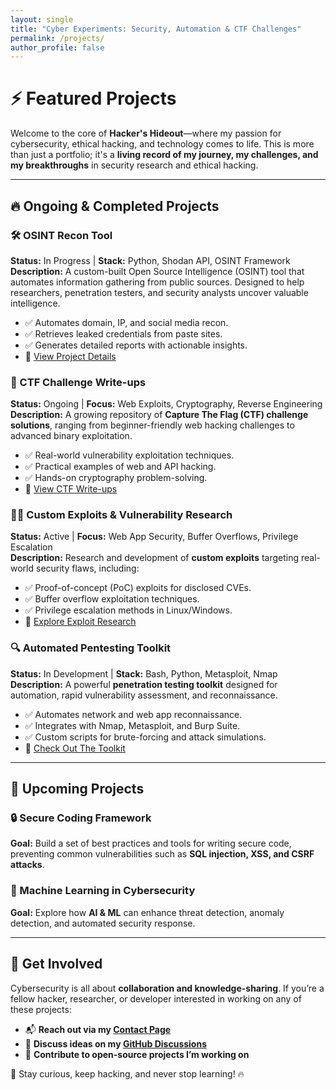 ```yaml
---
layout: single
title: "Cyber Experiments: Security, Automation & CTF Challenges"
permalink: /projects/
author_profile: false
---
```


# ⚡ Featured Projects
Welcome to the core of **Hacker's Hideout**—where my passion for cybersecurity, ethical hacking, and technology comes to life. This is more than just a portfolio; it's a **living record of my journey, my challenges, and my breakthroughs** in security research and ethical hacking.

---

## 🔥 Ongoing & Completed Projects
### **🛠 OSINT Recon Tool**
**Status:** In Progress | **Stack:** Python, Shodan API, OSINT Framework  
**Description:** A custom-built Open Source Intelligence (OSINT) tool that automates information gathering from public sources. Designed to help researchers, penetration testers, and security analysts uncover valuable intelligence. 
- ✅ Automates domain, IP, and social media recon.
- ✅ Retrieves leaked credentials from paste sites.
- ✅ Generates detailed reports with actionable insights.
- 📌 [View Project Details](#)

### **🚀 CTF Challenge Write-ups**
**Status:** Ongoing | **Focus:** Web Exploits, Cryptography, Reverse Engineering  
**Description:** A growing repository of **Capture The Flag (CTF) challenge solutions**, ranging from beginner-friendly web hacking challenges to advanced binary exploitation.
- ✅ Real-world vulnerability exploitation techniques.
- ✅ Practical examples of web and API hacking.
- ✅ Hands-on cryptography problem-solving.
- 📌 [View CTF Write-ups](#)

### **🏴‍☠️ Custom Exploits & Vulnerability Research**
**Status:** Active | **Focus:** Web App Security, Buffer Overflows, Privilege Escalation  
**Description:** Research and development of **custom exploits** targeting real-world security flaws, including:
- ✅ Proof-of-concept (PoC) exploits for disclosed CVEs.
- ✅ Buffer overflow exploitation techniques.
- ✅ Privilege escalation methods in Linux/Windows.
- 📌 [Explore Exploit Research](#)

### **🔍 Automated Pentesting Toolkit**
**Status:** In Development | **Stack:** Bash, Python, Metasploit, Nmap  
**Description:** A powerful **penetration testing toolkit** designed for automation, rapid vulnerability assessment, and reconnaissance.
- ✅ Automates network and web app reconnaissance.
- ✅ Integrates with Nmap, Metasploit, and Burp Suite.
- ✅ Custom scripts for brute-forcing and attack simulations.
- 📌 [Check Out The Toolkit](#)

---

## 🚀 Upcoming Projects
### **🔒 Secure Coding Framework**
**Goal:** Build a set of best practices and tools for writing secure code, preventing common vulnerabilities such as **SQL injection, XSS, and CSRF attacks**.

### **🧠 Machine Learning in Cybersecurity**
**Goal:** Explore how **AI & ML** can enhance threat detection, anomaly detection, and automated security response.

---

## 🔗 Get Involved
Cybersecurity is all about **collaboration and knowledge-sharing**. If you’re a fellow hacker, researcher, or developer interested in working on any of these projects:
- 📬 **Reach out via my [Contact Page](/contact/)**
- 💬 **Discuss ideas on my [GitHub Discussions](https://github.com/medcipher/hacker-blog/discussions)**
- 🤝 **Contribute to open-source projects I’m working on**

🚀 Stay curious, keep hacking, and never stop learning! 🔥


